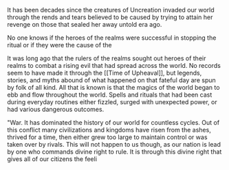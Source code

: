 
It has been decades since the creatures of Uncreation invaded our world through the rends and tears believed to be caused by  trying to attain her revenge on those that sealed her away untold era ago.

No one knows if the heroes of the realms were successful in stopping the ritual or if they were the cause of the 

It was long ago that the rulers of the realms sought out heroes of their realms to combat a rising evil that had spread across the world.  No records seem to have made it through the [[Time of Upheaval]], but legends, stories, and myths abound of what happened on that fateful day are spun by folk of all kind.  All that is known is that the magics of the world began to ebb and flow throughout the world. Spells and rituals that had been cast during everyday routines either fizzled, surged with unexpected power, or had various dangerous outcomes.  

"War. It has dominated the history of our world for countless cycles.  Out of this conflict many civilizations and kingdoms have risen from the ashes, thrived for a time, then either grew too large to maintain control or was taken over by rivals.  This will not happen to us though, as our nation is lead by one who commands divine right to rule.  It is through this divine right that gives all of our citizens the feeli
